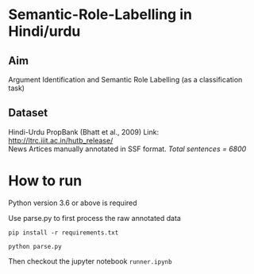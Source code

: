 # Semantic-Role-Labelling in Hindi/urdu

## Aim

Argument Identification and Semantic Role Labelling (as a classification task)

## Dataset

Hindi-Urdu PropBank (Bhatt et al., 2009)
Link: http://ltrc.iiit.ac.in/hutb_release/
<br>
News Artices manually annotated in SSF format.
*Total sentences = 6800*

# How to run

Python version 3.6 or above is required

Use parse.py to first process the raw annotated data

```
pip install -r requirements.txt

python parse.py

```

Then checkout the jupyter notebook `runner.ipynb`